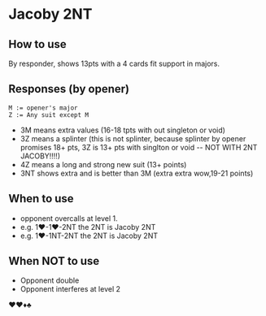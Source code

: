 # Jacoby 2NT

## How to use

By responder, shows 13pts with a 4 cards fit support in majors.

## Responses (by opener)

```
M := opener's major
Z := Any suit except M
```

- 3M means extra values (16-18 tpts with out singleton or void)
- 3Z means a splinter (this is not splinter, because splinter by opener promises 18+ pts, 3Z is 13+ pts with singlton or void -- NOT WITH 2NT JACOBY!!!!)
- 4Z means a long and strong new suit (13+ points)
- 3NT shows extra and is better than 3M (extra extra wow,19-21 points)

## When to use
- opponent overcalls at level 1. 
- e.g. 1♥-1♥-2NT  the 2NT is Jacoby 2NT
- e.g. 1♥-1NT-2NT  the 2NT is Jacoby 2NT

## When NOT to use
- Opponent double
- Opponent interferes at level 2

♥♥♦♣

